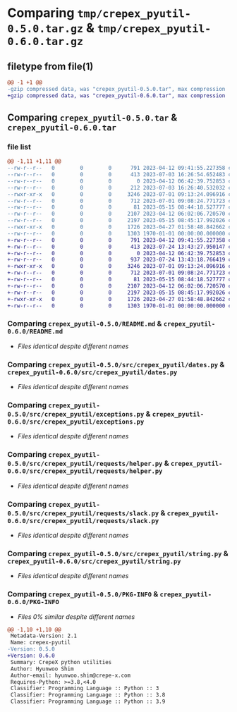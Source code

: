 # Comparing `tmp/crepex_pyutil-0.5.0.tar.gz` & `tmp/crepex_pyutil-0.6.0.tar.gz`

## filetype from file(1)

```diff
@@ -1 +1 @@
-gzip compressed data, was "crepex_pyutil-0.5.0.tar", max compression
+gzip compressed data, was "crepex_pyutil-0.6.0.tar", max compression
```

## Comparing `crepex_pyutil-0.5.0.tar` & `crepex_pyutil-0.6.0.tar`

### file list

```diff
@@ -1,11 +1,11 @@
--rw-r--r--   0        0        0      791 2023-04-12 09:41:55.227358 crepex_pyutil-0.5.0/README.md
--rw-r--r--   0        0        0      413 2023-07-03 16:26:54.652483 crepex_pyutil-0.5.0/pyproject.toml
--rw-r--r--   0        0        0        0 2023-04-12 06:42:39.752853 crepex_pyutil-0.5.0/src/crepex_pyutil/__init__.py
--rw-r--r--   0        0        0      212 2023-07-03 16:26:40.532032 crepex_pyutil-0.5.0/src/crepex_pyutil/collections.py
--rwxr-xr-x   0        0        0     3246 2023-07-01 09:13:24.096916 crepex_pyutil-0.5.0/src/crepex_pyutil/dates.py
--rw-r--r--   0        0        0      712 2023-07-01 09:08:24.771723 crepex_pyutil-0.5.0/src/crepex_pyutil/exceptions.py
--rw-r--r--   0        0        0       81 2023-05-15 08:44:18.527777 crepex_pyutil-0.5.0/src/crepex_pyutil/requests/__init__.py
--rw-r--r--   0        0        0     2107 2023-04-12 06:02:06.720570 crepex_pyutil-0.5.0/src/crepex_pyutil/requests/helper.py
--rw-r--r--   0        0        0     2197 2023-05-15 08:45:17.992026 crepex_pyutil-0.5.0/src/crepex_pyutil/requests/slack.py
--rwxr-xr-x   0        0        0     1726 2023-04-27 01:58:48.842662 crepex_pyutil-0.5.0/src/crepex_pyutil/string.py
--rw-r--r--   0        0        0     1303 1970-01-01 00:00:00.000000 crepex_pyutil-0.5.0/PKG-INFO
+-rw-r--r--   0        0        0      791 2023-04-12 09:41:55.227358 crepex_pyutil-0.6.0/README.md
+-rw-r--r--   0        0        0      413 2023-07-24 13:43:27.950147 crepex_pyutil-0.6.0/pyproject.toml
+-rw-r--r--   0        0        0        0 2023-04-12 06:42:39.752853 crepex_pyutil-0.6.0/src/crepex_pyutil/__init__.py
+-rw-r--r--   0        0        0      937 2023-07-24 13:43:18.766419 crepex_pyutil-0.6.0/src/crepex_pyutil/collections.py
+-rwxr-xr-x   0        0        0     3246 2023-07-01 09:13:24.096916 crepex_pyutil-0.6.0/src/crepex_pyutil/dates.py
+-rw-r--r--   0        0        0      712 2023-07-01 09:08:24.771723 crepex_pyutil-0.6.0/src/crepex_pyutil/exceptions.py
+-rw-r--r--   0        0        0       81 2023-05-15 08:44:18.527777 crepex_pyutil-0.6.0/src/crepex_pyutil/requests/__init__.py
+-rw-r--r--   0        0        0     2107 2023-04-12 06:02:06.720570 crepex_pyutil-0.6.0/src/crepex_pyutil/requests/helper.py
+-rw-r--r--   0        0        0     2197 2023-05-15 08:45:17.992026 crepex_pyutil-0.6.0/src/crepex_pyutil/requests/slack.py
+-rwxr-xr-x   0        0        0     1726 2023-04-27 01:58:48.842662 crepex_pyutil-0.6.0/src/crepex_pyutil/string.py
+-rw-r--r--   0        0        0     1303 1970-01-01 00:00:00.000000 crepex_pyutil-0.6.0/PKG-INFO
```

### Comparing `crepex_pyutil-0.5.0/README.md` & `crepex_pyutil-0.6.0/README.md`

 * *Files identical despite different names*

### Comparing `crepex_pyutil-0.5.0/src/crepex_pyutil/dates.py` & `crepex_pyutil-0.6.0/src/crepex_pyutil/dates.py`

 * *Files identical despite different names*

### Comparing `crepex_pyutil-0.5.0/src/crepex_pyutil/exceptions.py` & `crepex_pyutil-0.6.0/src/crepex_pyutil/exceptions.py`

 * *Files identical despite different names*

### Comparing `crepex_pyutil-0.5.0/src/crepex_pyutil/requests/helper.py` & `crepex_pyutil-0.6.0/src/crepex_pyutil/requests/helper.py`

 * *Files identical despite different names*

### Comparing `crepex_pyutil-0.5.0/src/crepex_pyutil/requests/slack.py` & `crepex_pyutil-0.6.0/src/crepex_pyutil/requests/slack.py`

 * *Files identical despite different names*

### Comparing `crepex_pyutil-0.5.0/src/crepex_pyutil/string.py` & `crepex_pyutil-0.6.0/src/crepex_pyutil/string.py`

 * *Files identical despite different names*

### Comparing `crepex_pyutil-0.5.0/PKG-INFO` & `crepex_pyutil-0.6.0/PKG-INFO`

 * *Files 0% similar despite different names*

```diff
@@ -1,10 +1,10 @@
 Metadata-Version: 2.1
 Name: crepex-pyutil
-Version: 0.5.0
+Version: 0.6.0
 Summary: CrepeX python utilities
 Author: Hyunwoo Shim
 Author-email: hyunwoo.shim@crepe-x.com
 Requires-Python: >=3.8,<4.0
 Classifier: Programming Language :: Python :: 3
 Classifier: Programming Language :: Python :: 3.8
 Classifier: Programming Language :: Python :: 3.9
```

